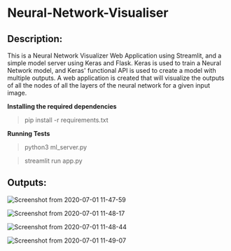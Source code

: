 
# Neural-Network-Visualiser

## Description:
This is a Neural Network Visualizer Web Application using Streamlit, and a simple model server using Keras and Flask.
Keras is used to train a Neural Network model, and Keras' functional API is used to create a model with multiple outputs. A web application is created that will visualize the outputs of all the nodes of all the layers of the neural network for a given input image.

**Installing the required dependencies**
> pip install -r requirements.txt

**Running Tests**
>python3 ml_server.py

>streamlit run app.py


## Outputs:
![Screenshot from 2020-07-01 11-47-59](https://user-images.githubusercontent.com/55942093/86211284-c4872800-bb93-11ea-9322-8638f89ef2c8.png)

![Screenshot from 2020-07-01 11-48-17](https://user-images.githubusercontent.com/55942093/86211348-dec10600-bb93-11ea-9575-20adac5bad22.png)

![Screenshot from 2020-07-01 11-48-44](https://user-images.githubusercontent.com/55942093/86211352-e2ed2380-bb93-11ea-97ba-5ddf523ddf3d.png)

![Screenshot from 2020-07-01 11-49-07](https://user-images.githubusercontent.com/55942093/86211358-e4b6e700-bb93-11ea-8e02-bfec37afe52c.png)
